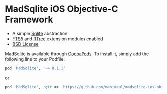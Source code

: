 # MadSqlite iOS Objective-C Framework

 * A simple [Sqlite](https://sqlite.org) abstraction
 * [FTS5](https://sqlite.org/fts5.html) and [RTree](https://www.sqlite.org/rtree.html) extension modules enabled
 * [BSD License](LICENSE.md)


MadSqlite is available through [CocoaPods](http://cocoapods.org). To install
it, simply add the following line to your Podfile:

```ruby
pod 'MadSqlite', '~> 0.1.1'
```
or
```ruby
pod 'MadSqlite', :git => 'https://github.com/manimaul/madsqlite-ios-objc.git', :tag => '0.1.1', :submodules => true
```

